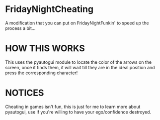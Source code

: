 # FridayNightCheating
A modification that you can put on FridayNightFunkin' to speed up the process a bit...

# HOW THIS WORKS
This uses the pyautogui module to locate the color of the arrows on the screen, once it finds them, it will wait till they are in the ideal position and press the corresponding character!

# NOTICES
Cheating in games isn't fun, this is just for me to learn more about pyautogui, use if you're willing to have your ego/confidence destroyed.
